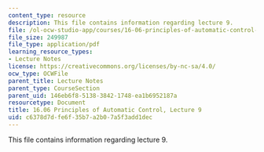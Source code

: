 ```yaml
---
content_type: resource
description: This file contains information regarding lecture 9.
file: /ol-ocw-studio-app/courses/16-06-principles-of-automatic-control-fall-2012/c6378d7dfe6f35b7a2b07a5f3add1dec_MIT16_06F12_Lecture_9.pdf
file_size: 249987
file_type: application/pdf
learning_resource_types:
- Lecture Notes
license: https://creativecommons.org/licenses/by-nc-sa/4.0/
ocw_type: OCWFile
parent_title: Lecture Notes
parent_type: CourseSection
parent_uid: 146eb6f8-5138-3842-1748-ea1b6952187a
resourcetype: Document
title: 16.06 Principles of Automatic Control, Lecture 9
uid: c6378d7d-fe6f-35b7-a2b0-7a5f3add1dec
---
```

This file contains information regarding lecture 9.